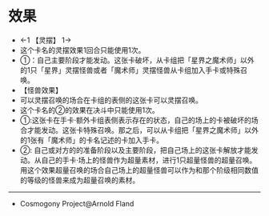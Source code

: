 # 效果
- ←1 【灵摆】 1→
- 这个卡名的灵摆效果1回合只能使用1次。
- ①：自己主要阶段才能发动。这张卡破坏，从卡组把「星界之魔术师」以外的1只「星界」灵摆怪兽或者「魔术师」灵摆怪兽从卡组加入手卡或特殊召唤。
- 【怪兽效果】
- 可以灵摆召唤的场合在卡组的表侧的这张卡可以灵摆召唤。
- 这个卡名的②的效果在决斗中只能使用1次。
- ①:这张卡在手卡·额外卡组表侧表示存在的状态，自己的场上的卡被破坏的场合才能发动。这张卡特殊召唤。那之后，可以从卡组把「星界之魔术师」以外的1张有「魔术师」的卡名记述的卡加入手卡。
- ②: 自己或对方的的准备阶段以及主要阶段，把自己场上的这张卡解放才能发动。从自己的手卡·场上的怪兽作为超量素材，进行1只超量怪兽的超量召唤。用这个效果超量召唤的场合自己场上的超量怪兽可以作为和那个阶级相同数值的等级的怪兽来成为超量召唤的素材。
- --------
- Cosmogony Project@Arnold Fland
